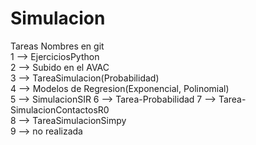 # Simulacion
Tareas    Nombres en git  
1     -->   EjerciciosPython  
2     -->   Subido en el AVAC  
3     -->   TareaSimulacion(Probabilidad)  
4     -->   Modelos de Regresion(Exponencial, Polinomial)  
5     -->   SimulacionSIR
6     -->   Tarea-Probabilidad
7     -->   Tarea-SimulacionContactosR0  
8     -->   TareaSimulacionSimpy  
9     -->   no realizada
